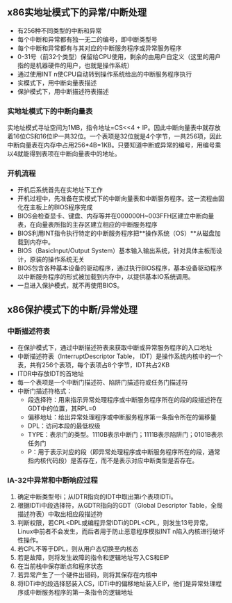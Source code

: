 ## x86实地址模式下的异常/中断处理

- 有256种不同类型的中断和异常
- 每个中断和异常都有独一无二的编号，即中断类型号
- 每个中断和异常都有与其对应的中断服务程序或异常服务程序
- 0-31号（前32个类型）保留给CPU使用，剩余的由用户自定义（这里的用户指的是机器硬件的用户，也就是操作系统）
- 通过使用INT n使CPU自动转到操作系统给出的中断服务程序执行
- 实模式下，用中断向量表描述
- 保护模式下，用中断描述符表描述

### 实地址模式下的中断向量表

实地址模式寻址空间为1MB，指令地址=CS<<4 + IP。因此中断向量表中就存放着16位CS和16位IP一共32位。一个表项是32位就是4个字节，一共256项，因此中断向量表在内存中占用256\*4B=1KB。只要知道中断或异常的编号，用编号乘以4就能得到表项在中断向量表中的地址。



### 开机流程

- 开机后系统首先在实地址下工作
- 开机过程中，先准备在实模式下的中断向量表和中断服务程序。这一流程由固化在主板上的BIOS程序完成
- BIOS会检查显卡、键盘、内存等并在000000H~003FFH区建立中断向量表，在向量表所指的主存区建立相应的中断服务程序
- BIOS利用INT指令执行特定的中断服务程序把**操作系统（OS）**从磁盘加载到内存中。
- BIOS（BasicInput/Output System）基本输入输出系统，针对具体主板而设计，原装的操作系统无关
- BIOS包含各种基本设备的驱动程序，通过执行BIOS程序，基本设备驱动程序以中断服务程序的形式被加载到内存中，以提供基本IO系统调用。
- 一旦进入保护模式，就不再使用BIOS。



## x86保护模式下的中断/异常处理

### 中断描述符表

- 在保护模式下，通过中断描述符表来获取中断或异常服务程序的入口地址
- 中断描述符表（InterruptDescriptor Table， IDT）是操作系统内核中的一个表，共有256个表项，每个表项占8个字节，IDT共占2KB
- ITDR中存放IDT的首地址
- 每一个表项是一个中断门描述符、陷阱门描述符或任务门描述符
- 中断门描述符格式：
  - 段选择符：用来指示异常处理程序或中断服务程序所在的段的段描述符在GDT中的位置，其RPL=0
  - 偏移地址：给出异常处理程序或中断服务程序第一条指令所在的偏移量
  - DPL：访问本段的最低权级
  - TYPE：表示门的类型。1110B表示中断门；1111B表示陷阱门；0101B表示任务门
  - P：用于表示对应的段（即异常处理程序或中断服务程序所在的段，通常指内核代码段）是否存在，而不是表示对应中断类型是否存在。

### IA-32中异常和中断响应过程

1. 确定中断类型号i；从IDTR指向的IDT中取出第i个表项IDTi。
2. 根据IDTi中段选择符，从GDTR指向的GDT（Global Descriptor Table，全局描述符表）中取出相应段描述符
3. 判断权限，若CPL<DPL或编程异常IDTi的DPL<CPL，则发生13号异常。Linux中前者不会发生，而后者用于防止恶意程序模拟INT n陷入内核进行破坏性操作。
4. 若CPL不等于DPL，则从用户态切换至内核态
5. 若是故障，则将发生故障的指令和逻辑地址写入CS和EIP
6. 在当前栈中保存断点和程序状态
7. 若异常产生了一个硬件出错码，则将其保存在内核中
8. 将IDTi中的段选择怒装入CS，IDTi中的偏移地址装入EIP，他们是异常处理程序或中断服务程序的第一条指令的逻辑地址

